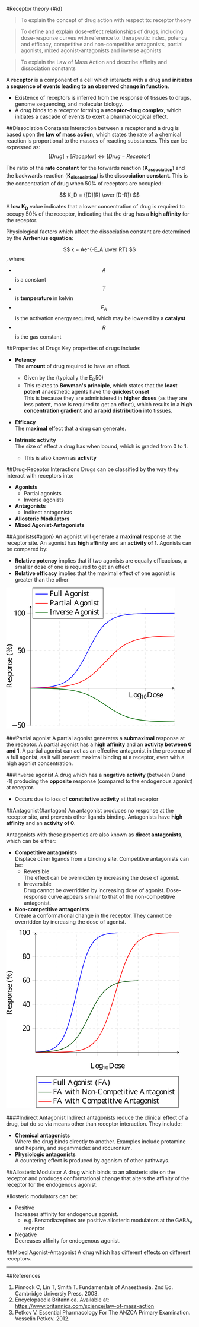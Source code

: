 #Receptor theory {#id}
>To explain the concept of drug action with respect to: receptor theory

<!--></!-->

>To define and explain dose-effect relationships of drugs, including dose-response curves with reference to: therapeutic index, potency and efficacy, competitive and non-competitive antagonists, partial agonists, mixed agonist-antagonists and inverse agonists

<!--></!-->

> To explain the Law of Mass Action and describe affinity and dissociation constants

A **receptor** is a component of a cell which interacts with a drug and **initiates a sequence of events leading to an observed change in function**.
* Existence of receptors is inferred from the response of tissues to drugs, genome sequencing, and molecular biology.
* A drug binds to a receptor forming a **receptor-drug complex**, which initiates a cascade of events to exert a pharmacological effect. 

##Dissociation Constants
Interaction between a receptor and a drug is based upon the **law of mass action**, which states the rate of a chemical reaction is proportional to the masses of reacting substances. This can be expressed as:  
$$ [Drug] + [Receptor] \Leftrightarrow [Drug-Receptor] $$

The ratio of the **rate constant** for the forwards reaction (**K<sub>association</sub>**) and the backwards reaction (**K<sub>dissociation</sub>**) is the **dissociation constant**. This is the concentration of drug when 50% of receptors are occupied:

$$ K_D = {[D][R] \over [D-R]} $$

A **low K<sub>D</sub>** value indicates that a lower concentration of drug is required to occupy 50% of the receptor, indicating that the drug has a **high affinity** for the receptor.

Physiological factors which affect the dissociation constant are determined by the **Arrhenius equation**:

$$ k = Ae^{-E_A \over RT} $$, where:
* $$A$$ is a constant
* $$T$$ is **temperature** in kelvin
* $$E_A$$ is the activation energy required, which may be lowered by a **catalyst**
* $$R$$ is the gas constant

##Properties of Drugs
Key properties of drugs include:
* **Potency**  
The **amount** of drug required to have an effect.
    * Given by the (typically the E<sub>D</sub>50)
    * This relates to **Bowman's principle**, which states that the **least potent** anaesthetic agents have the **quickest onset**  
    This is because they are administered in **higher doses** (as they are less potent, more is required to get an effect), which results in a **high concentration gradient** and a **rapid distribution** into tissues.


* **Efficacy**  
The **maximal** effect that a drug can generate.


* **Intrinsic activity**  
The size of effect a drug has when bound, which is graded from 0 to 1. 
    * This is also known as **activity**


##Drug-Receptor Interactions
Drugs can be classified by the way they interact with receptors into:
* **Agonists**
    * Partial agonists
    * Inverse agonists
* **Antagonists**
    * Indirect antagonists
* **Allosteric Modulators**
* **Mixed Agonist-Antagonists**

##Agonists{#agon}
An agonist will generate a **maximal** response at the receptor site. An agonist has **high affinity** and an **activity of 1**. Agonists can be compared by:
* **Relative potency** implies that if two agonists are equally efficacious, a smaller dose of one is required to get an effect
* **Relative efficacy** implies that the maximal effect of one agonist is greater than the other

<img src="resources\agonists-FA-IA-PA.svg">


###Partial agonist
A partial agonist generates a **submaximal** response at the receptor. A partial agonist has a **high affinity** and an **activity between 0 and 1**. A partial agonist can act as an effective antagonist in the presence of a full agonist, as it will prevent maximal binding at a receptor, even with a high agonist concentration.

###Inverse agonist 
A drug which has a **negative activity** (between 0 and -1) producing the **opposite** response (compared to the endogenous agonist) at receptor.
* Occurs due to loss of **constitutive activity** at that receptor

##Antagonist{#antagon} 
An antagonist produces no response at the receptor site, and prevents other ligands binding. Antagonists have **high affinity** and an **activity of 0**.

Antagonists with these properties are also known as **direct antagonists**, which can be either:
* **Competitive antagonists**  
Displace other ligands from a binding site. Competitive antagonists can be:
    * Reversible  
    The effect can be overridden by increasing the dose of agonist.
    * Irreversible  
    Drug cannot be overridden by increasing dose of agonist. Dose-response curve appears similar to that of the non-competitive antagonist.
* **Non-competitive antagonists**  
Create a conformational change in the receptor. They cannot be overridden by increasing the dose of agonist.


<img src="resources\FA-with-nca-and-ca.svg">


####Indirect Antagonist
Indirect antagonists reduce the clinical effect of a drug, but do so via means other than receptor interaction. They include:
* **Chemical antagonists**  
Where the drug binds directly to another. Examples include protamine and heparin, and sugammedex and rocuronium.
* **Physiologic antagonists**  
A countering effect is produced by agonism of other pathways.



##Allosteric Modulator
A drug which binds to an allosteric site on the receptor and produces conformational change that alters the affinity of the receptor for the endogenous agonist.

Allosteric modulators can be:
* Positive  
Increases affinity for endogenous agonist.
    * e.g. Benzodiazepines are positive allosteric modulators at the GABA<sub>A</sub> receptor
* Negative  
Decreases affinity for endogenous agonist.

##Mixed Agonist-Antagonist
A drug which has different effects on different receptors.

---

##References
1. Pinnock C, Lin T, Smith T. Fundamentals of Anaesthesia. 2nd Ed. Cambridge Universiy Press. 2003.
2. Encyclopaedia Britannica. Available at: https://www.britannica.com/science/law-of-mass-action
3. Petkov V. Essential Pharmacology For The ANZCA Primary Examination. Vesselin Petkov. 2012.

